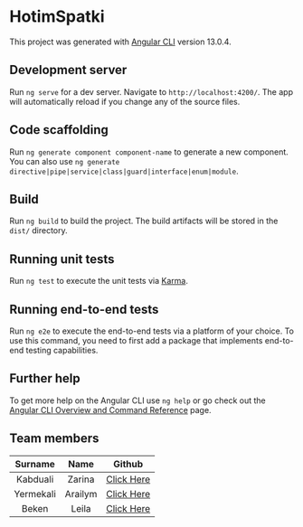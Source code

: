 # HotimSpatki

This project was generated with [Angular CLI](https://github.com/angular/angular-cli) version 13.0.4.

## Development server

Run `ng serve` for a dev server. Navigate to `http://localhost:4200/`. The app will automatically reload if you change any of the source files.

## Code scaffolding

Run `ng generate component component-name` to generate a new component. You can also use `ng generate directive|pipe|service|class|guard|interface|enum|module`.

## Build

Run `ng build` to build the project. The build artifacts will be stored in the `dist/` directory.

## Running unit tests

Run `ng test` to execute the unit tests via [Karma](https://karma-runner.github.io).

## Running end-to-end tests

Run `ng e2e` to execute the end-to-end tests via a platform of your choice. To use this command, you need to first add a package that implements end-to-end testing capabilities.

## Further help

To get more help on the Angular CLI use `ng help` or go check out the [Angular CLI Overview and Command Reference](https://angular.io/cli) page.

## Team members
|  Surname  |  Name   |                   Github                    |
|:---------:|:-------:|:-------------------------------------------:|
| Kabduali  | Zarina  | [Click Here](https://github.com/ZarinaKab)  |
| Yermekali | Arailym | [Click Here](https://github.com/arraxeess) |
|   Beken   |  Leila  | [Click Here](https://github.com/LeilaBeken) |

